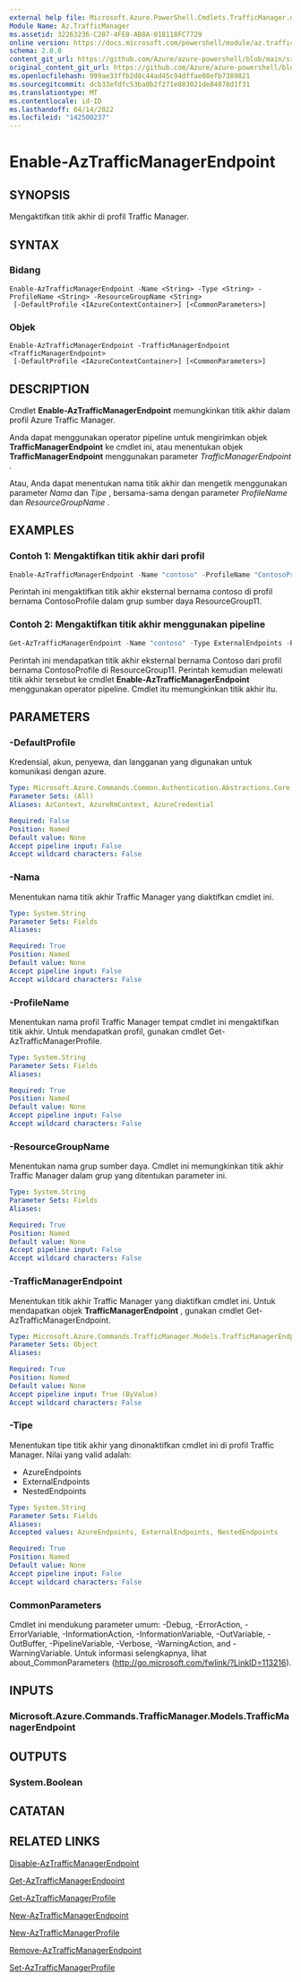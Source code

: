 ```yaml
---
external help file: Microsoft.Azure.PowerShell.Cmdlets.TrafficManager.dll-Help.xml
Module Name: Az.TrafficManager
ms.assetid: 32263236-C207-4FE0-AB8A-018118FC7729
online version: https://docs.microsoft.com/powershell/module/az.trafficmanager/enable-aztrafficmanagerendpoint
schema: 2.0.0
content_git_url: https://github.com/Azure/azure-powershell/blob/main/src/TrafficManager/TrafficManager/help/Enable-AzTrafficManagerEndpoint.md
original_content_git_url: https://github.com/Azure/azure-powershell/blob/main/src/TrafficManager/TrafficManager/help/Enable-AzTrafficManagerEndpoint.md
ms.openlocfilehash: 999ae33ffb2d8c44ad45c94dffae08efb7389821
ms.sourcegitcommit: dcb33efdfc53ba0b2f271e883021de84878d1f31
ms.translationtype: MT
ms.contentlocale: id-ID
ms.lasthandoff: 04/14/2022
ms.locfileid: "142500237"
---
```

# Enable-AzTrafficManagerEndpoint

## SYNOPSIS
Mengaktifkan titik akhir di profil Traffic Manager.

## SYNTAX

### Bidang
```
Enable-AzTrafficManagerEndpoint -Name <String> -Type <String> -ProfileName <String> -ResourceGroupName <String>
 [-DefaultProfile <IAzureContextContainer>] [<CommonParameters>]
```

### Objek
```
Enable-AzTrafficManagerEndpoint -TrafficManagerEndpoint <TrafficManagerEndpoint>
 [-DefaultProfile <IAzureContextContainer>] [<CommonParameters>]
```

## DESCRIPTION
Cmdlet **Enable-AzTrafficManagerEndpoint** memungkinkan titik akhir dalam profil Azure Traffic Manager.

Anda dapat menggunakan operator pipeline untuk mengirimkan objek **TrafficManagerEndpoint** ke cmdlet ini, atau menentukan objek **TrafficManagerEndpoint** menggunakan parameter *TrafficManagerEndpoint* .

Atau, Anda dapat menentukan nama titik akhir dan mengetik menggunakan parameter *Nama* dan *Tipe* , bersama-sama dengan parameter *ProfileName* dan *ResourceGroupName* .

## EXAMPLES

### Contoh 1: Mengaktifkan titik akhir dari profil
```powershell
Enable-AzTrafficManagerEndpoint -Name "contoso" -ProfileName "ContosoProfile" -ResourceGroupName ResourceGroup11 -Type ExternalEndpoints
```

Perintah ini mengaktifkan titik akhir eksternal bernama contoso di profil bernama ContosoProfile dalam grup sumber daya ResourceGroup11.

### Contoh 2: Mengaktifkan titik akhir menggunakan pipeline
```powershell
Get-AzTrafficManagerEndpoint -Name "contoso" -Type ExternalEndpoints -ProfileName "ContosoProfile" -ResourceGroupName "ResourceGroup11" | Enable-AzTrafficManagerEndpoint
```

Perintah ini mendapatkan titik akhir eksternal bernama Contoso dari profil bernama ContosoProfile di ResourceGroup11.
Perintah kemudian melewati titik akhir tersebut ke cmdlet **Enable-AzTrafficManagerEndpoint** menggunakan operator pipeline.
Cmdlet itu memungkinkan titik akhir itu.

## PARAMETERS

### -DefaultProfile
Kredensial, akun, penyewa, dan langganan yang digunakan untuk komunikasi dengan azure.

```yaml
Type: Microsoft.Azure.Commands.Common.Authentication.Abstractions.Core.IAzureContextContainer
Parameter Sets: (All)
Aliases: AzContext, AzureRmContext, AzureCredential

Required: False
Position: Named
Default value: None
Accept pipeline input: False
Accept wildcard characters: False
```

### -Nama
Menentukan nama titik akhir Traffic Manager yang diaktifkan cmdlet ini.

```yaml
Type: System.String
Parameter Sets: Fields
Aliases:

Required: True
Position: Named
Default value: None
Accept pipeline input: False
Accept wildcard characters: False
```

### -ProfileName
Menentukan nama profil Traffic Manager tempat cmdlet ini mengaktifkan titik akhir.
Untuk mendapatkan profil, gunakan cmdlet Get-AzTrafficManagerProfile.

```yaml
Type: System.String
Parameter Sets: Fields
Aliases:

Required: True
Position: Named
Default value: None
Accept pipeline input: False
Accept wildcard characters: False
```

### -ResourceGroupName
Menentukan nama grup sumber daya.
Cmdlet ini memungkinkan titik akhir Traffic Manager dalam grup yang ditentukan parameter ini.

```yaml
Type: System.String
Parameter Sets: Fields
Aliases:

Required: True
Position: Named
Default value: None
Accept pipeline input: False
Accept wildcard characters: False
```

### -TrafficManagerEndpoint
Menentukan titik akhir Traffic Manager yang diaktifkan cmdlet ini.
Untuk mendapatkan objek **TrafficManagerEndpoint** , gunakan cmdlet Get-AzTrafficManagerEndpoint.

```yaml
Type: Microsoft.Azure.Commands.TrafficManager.Models.TrafficManagerEndpoint
Parameter Sets: Object
Aliases:

Required: True
Position: Named
Default value: None
Accept pipeline input: True (ByValue)
Accept wildcard characters: False
```

### -Tipe
Menentukan tipe titik akhir yang dinonaktifkan cmdlet ini di profil Traffic Manager.
Nilai yang valid adalah: 

- AzureEndpoints
- ExternalEndpoints
- NestedEndpoints

```yaml
Type: System.String
Parameter Sets: Fields
Aliases:
Accepted values: AzureEndpoints, ExternalEndpoints, NestedEndpoints

Required: True
Position: Named
Default value: None
Accept pipeline input: False
Accept wildcard characters: False
```

### CommonParameters
Cmdlet ini mendukung parameter umum: -Debug, -ErrorAction, -ErrorVariable, -InformationAction, -InformationVariable, -OutVariable, -OutBuffer, -PipelineVariable, -Verbose, -WarningAction, and -WarningVariable. Untuk informasi selengkapnya, lihat about_CommonParameters (http://go.microsoft.com/fwlink/?LinkID=113216).

## INPUTS

### Microsoft.Azure.Commands.TrafficManager.Models.TrafficManagerEndpoint

## OUTPUTS

### System.Boolean

## CATATAN

## RELATED LINKS

[Disable-AzTrafficManagerEndpoint](./Disable-AzTrafficManagerEndpoint.md)

[Get-AzTrafficManagerEndpoint](./Get-AzTrafficManagerEndpoint.md)

[Get-AzTrafficManagerProfile](./Get-AzTrafficManagerProfile.md)

[New-AzTrafficManagerEndpoint](./New-AzTrafficManagerEndpoint.md)

[New-AzTrafficManagerProfile](./New-AzTrafficManagerProfile.md)

[Remove-AzTrafficManagerEndpoint](./Remove-AzTrafficManagerEndpoint.md)

[Set-AzTrafficManagerProfile](./Set-AzTrafficManagerProfile.md)


